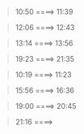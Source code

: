 >10:50 ====> 11:39

>12:06 ====> 12:43

>13:14 ====> 13:56

>19:23 ====> 21:35

>10:19 ====> 11:23

>15:56 ====> 16:36

>19:00 ====> 20:45

>21:16 ====>
